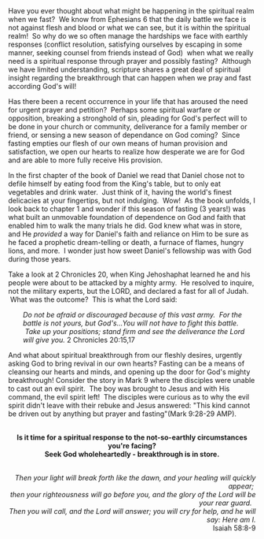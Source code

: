 <p> </p>
<p>Have you ever thought about what might be happening in the spiritual realm when we fast?  We know from Ephesians 6 that the daily battle we face is not against flesh and blood or what we can see, but it is within the spiritual realm!  So why do we so often manage the hardships we face with earthly responses (conflict resolution, satisfying ourselves by escaping in some manner, seeking counsel from friends instead of God)  when what we really need is a spiritual response through prayer and possibly fasting?  Although we have limited understanding, scripture shares a great deal of spiritual insight regarding the breakthrough that can happen when we pray and fast according God's will!</p>
<p>Has there been a recent occurrence in your life that has aroused the need for urgent prayer and petition?  Perhaps some spiritual warfare or opposition, breaking a stronghold of sin, pleading for God's perfect will to be done in your church or community, deliverance for a family member or friend, or sensing a new season of dependance on God coming?  Since fasting empties our flesh of our own means of human provision and satisfaction, we open our hearts to realize how desperate we are for God and are able to more fully receive His provision. </p>
<p>In the first chapter of the book of Daniel we read that Daniel chose not to defile himself by eating food from the King's table, but to only eat vegetables and drink water.  Just think of it, having the world's finest delicacies at your fingertips, but not indulging.  Wow!  As the book unfolds, I look back to chapter 1 and wonder if this season of fasting (3 years!) was what built an unmovable foundation of dependence on God and faith that enabled him to walk the many trials he did. God knew what was in store, and He <em>provided</em> a way for Daniel's faith and reliance on Him to be sure as he faced a prophetic dream-telling or death, a furnace of flames, hungry lions, and more.  I wonder just how sweet Daniel's fellowship was with God during those years.</p>
<p>Take a look at 2 Chronicles 20, when King Jehoshaphat learned he and his people were about to be attacked by a mighty army.  He resolved to inquire, not the military experts, but the LORD, and declared a fast for all of Judah.  What was the outcome?  This is what the Lord said:</p>
<p style="padding-left: 30px;"><em>Do not be afraid or discouraged because of this vast army.  For the battle is not yours, but God's...You will not have to fight this battle.  Take up your positions; stand firm and see the deliverance the Lord will give you. </em>2 Chronicles 20:15,17</p>
<p>And what about spiritual breakthrough from our fleshly desires, urgently asking God to bring revival in our own hearts? Fasting can be a means of cleansing our hearts and minds, and opening up the door for God's mighty breakthrough! Consider the story in Mark 9 where the disciples were unable to cast out an evil spirit.  The boy was brought to Jesus and with His command, the evil spirit left!  The disciples were curious as to why the evil spirit didn't leave with their rebuke and Jesus answered: "This kind cannot be driven out by anything but prayer and fasting"(Mark 9:28-29 AMP).<br /><br /></p>
<p style="text-align: center;"><strong>Is it time for a spiritual response to the not-so-earthly circumstances you're facing? <br />Seek God wholeheartedly - breakthrough is in store.<br /><br /> </strong></p>
<p style="text-align: right;"><em>Then your light will break forth like the dawn, and your healing will quickly appear; </em><br /><em>then your righteousness will go before you, and the glory of the Lord will be your rear guard.  </em><br /><em>Then you will call, and the Lord will answer; you will cry for help, and he will say: Here am I.</em> <br />Isaiah 58:8-9</p>